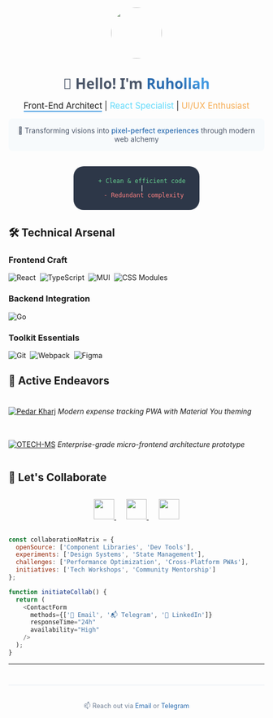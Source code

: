 
<div align="center">
  <img src="https://via.placeholder.com/150/4a5568/ffffff?text=RN" width="100" style="border-radius: 50%; margin-bottom: 20px;">
  
  <h1 style="font-family: 'Segoe UI', sans-serif; margin: 10px 0;">
    <span style="color: #4a5568">👋 Hello! I'm</span> 
    <span style="background: linear-gradient(45deg, #2b6cb0, #2b6cb0 50%, #4299e1 75%); -webkit-background-clip: text; -webkit-text-fill-color: transparent;">Ruhollah</span>
  </h1>

  <div style="font-size: 1.2em; margin: 15px 0;">
    <span style="border-bottom: 2px solid #4299e1">Front-End Architect</span> | 
    <span style="color: #61DAFB">React Specialist</span> | 
    <span style="color: #F6AD55">UI/UX Enthusiast</span>
  </div>

  <div style="max-width: 600px; margin: 0 auto; padding: 15px; background: #f7fafc; border-radius: 8px;">
    <span style="color: #4a5568">🚀 Transforming visions into </span>
    <span style="color: #2b6cb0; font-weight: 500">pixel-perfect experiences</span> 
    <span style="color: #4a5568">through modern web alchemy</span>
  </div>
</div>

<!-- Code Philosophy -->
<div align="center" style="margin: 30px 0;">
  <code style="background: #2d3748; color: #fff; padding: 8px 20px; border-radius: 20px; display: inline-block;">
    <span style="color: #68d391">+ Clean & efficient code</span> 
    <span style="margin: 0 10px">|</span> 
    <span style="color: #fc8181">- Redundant complexity</span>
  </code>
</div>

<!-- Technical Stack Grid -->
## 🛠️ Technical Arsenal

### **Frontend Craft**
<div style="display: flex; flex-wrap: wrap; gap: 8px; margin: 15px 0;">
  <img src="https://img.shields.io/badge/-React-61DAFB?logo=react&logoColor=white&style=for-the-badge" alt="React">
  <img src="https://img.shields.io/badge/-TypeScript-3178C6?logo=typescript&logoColor=white&style=for-the-badge" alt="TypeScript">
  <img src="https://img.shields.io/badge/-MUI-007FFF?logo=mui&logoColor=white&style=for-the-badge" alt="MUI">
  <img src="https://img.shields.io/badge/-CSS_Modules-000000?logo=css3&logoColor=white&style=for-the-badge" alt="CSS Modules">
</div>

### **Backend Integration**
<div style="display: flex; flex-wrap: wrap; gap: 8px; margin: 15px 0;">
  <img src="https://img.shields.io/badge/-GoLang-00ADD8?logo=go&logoColor=white&style=for-the-badge" alt="Go">
</div>

### **Toolkit Essentials**
<div style="display: flex; flex-wrap: wrap; gap: 8px; margin: 15px 0;">
  <img src="https://img.shields.io/badge/-Git-F05032?logo=git&logoColor=white&style=for-the-badge" alt="Git">
  <img src="https://img.shields.io/badge/-Webpack-8DD6F9?logo=webpack&logoColor=black&style=for-the-badge" alt="Webpack">
  <img src="https://img.shields.io/badge/-Figma-F24E1E?logo=figma&logoColor=white&style=for-the-badge" alt="Figma">
</div>

<!-- Current Projects Section with Cards -->
## 🚀 Active Endeavors

<div style="display: grid; grid-template-columns: repeat(auto-fit, minmax(300px, 1fr)); gap: 20px; margin: 25px 0;">

[![Pedar Kharj](https://via.placeholder.com/400x200/4a5568/ffffff?text=React+TS+Showcase)](https://github.com/ruhollah82/pedarkharj)
*Modern expense tracking PWA with Material You theming*

[![OTECH-MS](https://via.placeholder.com/400x200/4a5568/ffffff?text=Material+You+Implementation)](https://github.com/ruhollah82/OTECH-front)
*Enterprise-grade micro-frontend architecture prototype*

</div>

<!-- Connect Section with Animated Icons -->
## 📡 Let's Collaborate

<div align="center" style="margin: 30px 0;">
  <a href="https://linkedin.com/in/ruhollah-naseri" target="_blank" style="margin: 0 10px; transition: transform 0.3s ease;" onmouseover="this.style.transform='translateY(-3px)'" onmouseout="this.style.transform='none'">
    <img src="https://img.icons8.com/fluent/48/000000/linkedin.png" width="40">
  </a>
  <a href="https://x.com/Ruhollah_82" target="_blank" style="margin: 0 10px; transition: transform 0.3s ease;" onmouseover="this.style.transform='translateY(-3px)'" onmouseout="this.style.transform='none'">
    <img src="https://img.icons8.com/fluent/48/000000/twitter.png" width="40">
  </a>
  <a href="https://t.me/ruhollah_82" target="_blank" style="margin: 0 10px; transition: transform 0.3s ease;" onmouseover="this.style.transform='translateY(-3px)'" onmouseout="this.style.transform='none'">
    <img src="https://img.icons8.com/fluent/48/000000/telegram-app.png" width="40">
  </a>
</div>

<!-- Dynamic Code Block -->
```javascript
const collaborationMatrix = {
  openSource: ['Component Libraries', 'Dev Tools'],
  experiments: ['Design Systems', 'State Management'],
  challenges: ['Performance Optimization', 'Cross-Platform PWAs'],
  initiatives: ['Tech Workshops', 'Community Mentorship']
};

function initiateCollab() {
  return (
    <ContactForm 
      methods={['📧 Email', '📬 Telegram', '💼 LinkedIn']}
      responseTime="24h"
      availability="High"
    />
  );
}
```

---

<div align="center" style="margin-top: 40px; padding: 20px 0; border-top: 1px solid #e2e8f0;">
  <p style="color: #718096; font-size: 0.9em;">
    📫 Reach out via 
    <a href="mailto:ruhollah.naserii@gmail.com" style="color: #2b6cb0; text-decoration: none;">Email</a> 
    or 
    <a href="https://t.me/ruhollah_82" style="color: #2b6cb0; text-decoration: none;">Telegram</a>
  </p>
</div>
